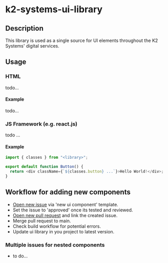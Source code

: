 # k2-systems-ui-library

## Description

This library is used as a single source for UI elements throughout the K2 Systems' digital services.

## Usage

### HTML

todo...

#### Example

todo...

### JS Framework (e.g. react.js)

todo ...

#### Example

```js
import { classes } from "<library>";

export default function Button() {
  return <div className={`${classes.button} ...`}>Hello World!</div>;
}
```

## Workflow for adding new components

- [Open new issue](https://github.com/47NordMedia/k2-systems-ui-library/issues/new/choose) via 'new ui component' template.
- Set the issue to 'approved' once its tested and reviewed.
- [Open new pull request](https://github.com/47NordMedia/k2-systems-ui-library/compare) and link the created issue.
- Merge pull request to main.
- Check build workflow for potential errors.
- Update ui library in you project to latest version.

### Multiple issues for nested components

- to do...
